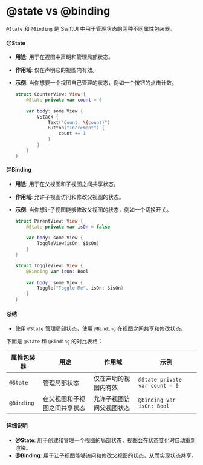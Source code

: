 # @state vs @binding

`@State` 和 `@Binding` 是 SwiftUI 中用于管理状态的两种不同属性包装器。

#### @State

* **用途**: 用于在视图中声明和管理局部状态。
* **作用域**: 仅在声明它的视图内有效。
*   **示例**: 当你想要一个视图自己管理的状态，例如一个按钮的点击计数。

    ```swift
    struct CounterView: View {
        @State private var count = 0
        
        var body: some View {
            VStack {
                Text("Count: \(count)")
                Button("Increment") {
                    count += 1
                }
            }
        }
    }
    ```

#### @Binding

* **用途**: 用于在父视图和子视图之间共享状态。
* **作用域**: 允许子视图访问和修改父视图的状态。
*   **示例**: 当你想让子视图能够修改父视图的状态，例如一个切换开关。

    ```swift
    struct ParentView: View {
        @State private var isOn = false
        
        var body: some View {
            ToggleView(isOn: $isOn)
        }
    }

    struct ToggleView: View {
        @Binding var isOn: Bool
        
        var body: some View {
            Toggle("Toggle Me", isOn: $isOn)
        }
    }
    ```

#### 总结

* 使用 `@State` 管理局部状态，使用 `@Binding` 在视图之间共享和修改状态。

下面是 `@State` 和 `@Binding` 的对比表格：

| 属性包装器      | 用途             | 作用域          | 示例                             |
| ---------- | -------------- | ------------ | ------------------------------ |
| `@State`   | 管理局部状态         | 仅在声明的视图内有效   | `@State private var count = 0` |
| `@Binding` | 在父视图和子视图之间共享状态 | 允许子视图访问父视图状态 | `@Binding var isOn: Bool`      |

#### 详细说明

* **@State**: 用于创建和管理一个视图的局部状态，视图会在状态变化时自动重新渲染。
* **@Binding**: 用于让子视图能够访问和修改父视图的状态，从而实现状态共享。
